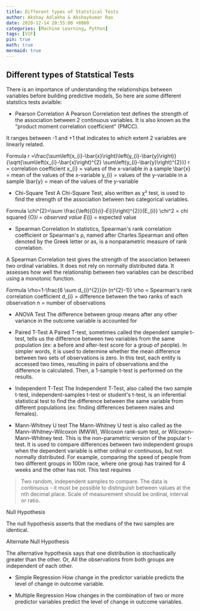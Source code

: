 ```yaml
---
title: Different types of Statstical Tests
author: Akshay Adlakha & Akshaykumar Rao
date: 2020-12-14 20:55:00 +0800
categories: [Machine Learning, Python]
tags: [VIF]
pin: true
math: true 
mermaid: true
---
```



## Different types of Statstical Tests

There is an importance of understanding the relationships between variables before building predictive models, So here are some different statstics tests avialble:

- Pearson Correlation
A Pearson Correlation test defines the strength of the association between 2 continuous variables. It is also known as the “product moment correlation coefficient” (PMCC).

It ranges between -1 and +1 that indicates to which extent 2 variables are linearly related.

Formula
r =\frac{\sum\left(x_{i}-\bar{x}\right)\left(y_{i}-\bar{y}\right)}{\sqrt{\sum\left(x_{i}-\bar{x}\right)^{2} \sum\left(y_{i}-\bar{y}\right)^{2}}}
r	=	correlation coefficient
x_{i}	=	values of the x-variable in a sample
\bar{x}	=	mean of the values of the x-variable
y_{i}	=	values of the y-variable in a sample
\bar{y}	=	mean of the values of the y-variable


- Chi-Square Test
A Chi-Square Test, also written as χ² test, is used to find the strength of the association between two categorical variables.

Formula
\chi^{2}=\sum \frac{\left({O}_{i}-E_{i}\right)^{2}}{E_{i}}
\chi^2	=	chi squared
{O}_i	=	observed value
E_{i}	=	expected value

- Spearman Correlation
In statistics, Spearman's rank correlation coefficient or Spearman's ρ, named after Charles Spearman and often denoted by the Greek letter or as, is a nonparametric measure of rank correlation. 

A Spearman Correlation test gives the strength of the association between two ordinal variables. It does not rely on normally distributed data. It assesses how well the relationship between two variables can be described using a monotonic function.

Formula
\rho=1-\frac{6 \sum d_{i}^{2}}{n (n^{2}-1)}
\rho	=	Spearman's rank correlation coefficient
d_{i}	=	difference between the two ranks of each observation
n	=	number of observations

- ANOVA Test
The difference between group means after any other variance in the outcome variable is accounted for

- Paired T-Test
A Paired T-test, sometimes called the dependent sample t-test, tells us the difference between two variables from the same population (ex: a before and after-test score for a group of people). In simpler words, it is used to determine whether the mean difference between two sets of observations is zero. In this test, each entity is accessed two times, resulting in pairs of observations and the difference is calculated. Then, a 1-sample t-test is performed on the results.

- Independent T-Test
The Independent T-Test, also called the two sample t-test, independent-samples t-test or student's t-test, is an inferential statistical test to find the difference between the same variable from different populations (ex: finding differences between males and females).

- Mann-Whitney U test
The Mann-Whitney U test is also called as the Mann–Whitney–Wilcoxon (MWW), Wilcoxon rank-sum test, or Wilcoxon–Mann–Whitney test. This is the non-parametric version of the popular t-test. It is used to compare differences between two independent groups when the dependent variable is either ordinal or continuous, but not normally distributed. For example, comparing the speed of people from two different groups in 100m race, where one group has trained for 4 weeks and the other has not. This test requires 
 > Two random, independent samples to compare.
 > The data is continuous - it must be possible to distinguish between values at the nth decimal place.
 > Scale of measurement should be ordinal, interval or ratio.
 
Null Hypothesis

The null hypothesis asserts that the medians of the two samples are identical.

Alternate Null Hypothesis

The alternative hypothesis says that one distribution is stochastically greater than the other. Or, All the observations from both groups are independent of each other.

- Simple Regression
How change in the predictor variable predicts the level of change in outcome variable.

- Multiple Regression
How changes in the combination of two or more predictor variables predict the level of change in outcome variables.
